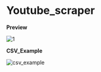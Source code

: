 ﻿# Youtube_scraper
**Preview**

![1](https://github.com/user-attachments/assets/f77016f0-1d6a-4e0f-a07e-1d72983f2c1e)

**CSV_Example**

![csv_example](https://github.com/user-attachments/assets/bbca32d2-61a4-435a-984a-2f5c8184c6ab)
